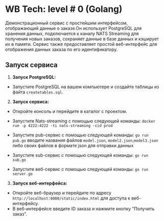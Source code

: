 # WB Tech: level # 0 (Golang)	
Демонстрационный сервис с простейшим интерфейсом, отображающий данные о заказе.Он использует PostgreSQL для хранения данных, подключается к каналу NATS Streaming для получения новых заказов, сохраняет данные в базе данных и кэширует их в памяти. Сервис также предоставляет простой веб-интерфейс для отображения данных заказа по его идентификатору.
## Запуск сервиса

1. **Запуск PostgreSQL:**
- Запустите PostgreSQL на вашем компьютере и создайте таблицы из файта `createtables.sql`.
2. **Запуск сервиса:**
- Откройте консоль и перейдите в каталог с проектом.
- Запустите Nats-streaming с помощью следующей команды:
    `docker run -p 4222:4222 -ti nats-streaming -cid prod`

- Запустите pub-сервис с помощью следующей команды:
    `go run pub.go`
    вводите названия файлов `model.json`, `model2.json`,`model3.json` либо своих файлов в формате json для отправки данных
- Запустите sub-сервис с помощью следующей команды:
    `go run sub.go`
- Запустите веб-сервис с помощью следующей команды:
    `go run server.go`


3. **Запуск веб-интерфейса:**
- Откройте веб-браузер и перейдите по адресу `http://localhost:8080/static/index.html` для доступа к веб-интерфейсу.
- В веб-интерфейсе введите ID заказа и нажмите кнопку "Получить заказ".
